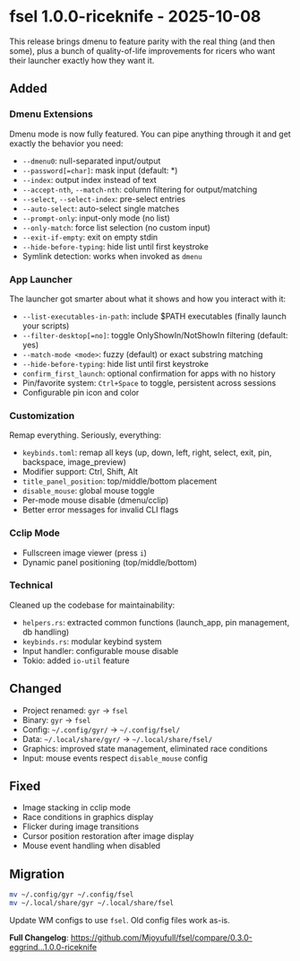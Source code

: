 # fsel 1.0.0-riceknife - 2025-10-08

This release brings dmenu to feature parity with the real thing (and then some), plus a bunch of quality-of-life improvements for ricers who want their launcher exactly how they want it.

## Added

### Dmenu Extensions

Dmenu mode is now fully featured. You can pipe anything through it and get exactly the behavior you need:

- `--dmenu0`: null-separated input/output
- `--password[=char]`: mask input (default: *)
- `--index`: output index instead of text
- `--accept-nth`, `--match-nth`: column filtering for output/matching
- `--select`, `--select-index`: pre-select entries
- `--auto-select`: auto-select single matches
- `--prompt-only`: input-only mode (no list)
- `--only-match`: force list selection (no custom input)
- `--exit-if-empty`: exit on empty stdin
- `--hide-before-typing`: hide list until first keystroke
- Symlink detection: works when invoked as `dmenu`

### App Launcher

The launcher got smarter about what it shows and how you interact with it:

- `--list-executables-in-path`: include $PATH executables (finally launch your scripts)
- `--filter-desktop[=no]`: toggle OnlyShowIn/NotShowIn filtering (default: yes)
- `--match-mode <mode>`: fuzzy (default) or exact substring matching
- `--hide-before-typing`: hide list until first keystroke
- `confirm_first_launch`: optional confirmation for apps with no history
- Pin/favorite system: `Ctrl+Space` to toggle, persistent across sessions
- Configurable pin icon and color

### Customization

Remap everything. Seriously, everything:

- `keybinds.toml`: remap all keys (up, down, left, right, select, exit, pin, backspace, image_preview)
- Modifier support: Ctrl, Shift, Alt
- `title_panel_position`: top/middle/bottom placement
- `disable_mouse`: global mouse toggle
- Per-mode mouse disable (dmenu/cclip)
- Better error messages for invalid CLI flags

### Cclip Mode

- Fullscreen image viewer (press `i`)
- Dynamic panel positioning (top/middle/bottom)

### Technical

Cleaned up the codebase for maintainability:

- `helpers.rs`: extracted common functions (launch_app, pin management, db handling)
- `keybinds.rs`: modular keybind system
- Input handler: configurable mouse disable
- Tokio: added `io-util` feature

## Changed

- Project renamed: `gyr` → `fsel`
- Binary: `gyr` → `fsel`
- Config: `~/.config/gyr/` → `~/.config/fsel/`
- Data: `~/.local/share/gyr/` → `~/.local/share/fsel/`
- Graphics: improved state management, eliminated race conditions
- Input: mouse events respect `disable_mouse` config

## Fixed

- Image stacking in cclip mode
- Race conditions in graphics display
- Flicker during image transitions
- Cursor position restoration after image display
- Mouse event handling when disabled

## Migration

```bash
mv ~/.config/gyr ~/.config/fsel
mv ~/.local/share/gyr ~/.local/share/fsel
```

Update WM configs to use `fsel`. Old config files work as-is.

**Full Changelog**: https://github.com/Mjoyufull/fsel/compare/0.3.0-eggrind...1.0.0-riceknife
